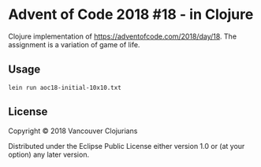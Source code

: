 # Advent of Code 2018 #18 - in Clojure
Clojure implementation of https://adventofcode.com/2018/day/18. The assignment is a variation of game of life.

## Usage

`lein run aoc18-initial-10x10.txt`

## License

Copyright © 2018 Vancouver Clojurians

Distributed under the Eclipse Public License either version 1.0 or (at
your option) any later version.
